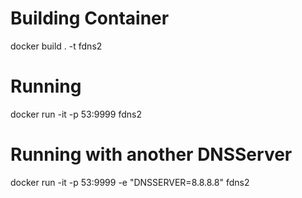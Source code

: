 # Building Container
docker build . -t fdns2

# Running
docker run -it -p 53:9999 fdns2

# Running with another DNSServer
docker run -it -p 53:9999 -e "DNSSERVER=8.8.8.8"  fdns2
